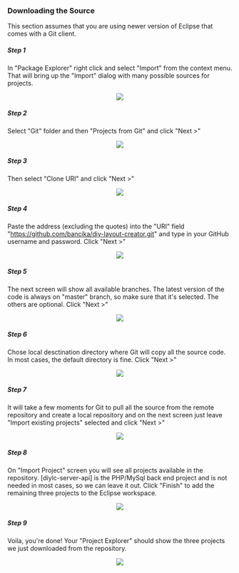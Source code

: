 ### Downloading the Source ###

This section assumes that you are using newer version of Eclipse that comes with a Git client.

##### Step 1 #####

In "Package Explorer" right click and select "Import" from the context menu. That will bring up the "Import" dialog with many possible sources for projects. 

<p align='center'><img src='http://www.diy-fever.com/diylc/wiki/eclipse_import_1.png' /></p>

##### Step 2 #####

Select "Git" folder and then "Projects from Git" and click "Next >"

<p align='center'><img src='http://www.diy-fever.com/diylc/wiki/eclipse_import_2.png' /></p>

##### Step 3 #####

Then select "Clone URI" and click "Next >"

<p align='center'><img src='http://www.diy-fever.com/diylc/wiki/eclipse_import_3.png' /></p>

##### Step 4 #####

Paste the address (excluding the quotes) into the "URI" field "https://github.com/bancika/diy-layout-creator.git" and type in your GitHub username and password. Click "Next >"

<p align='center'><img src='http://www.diy-fever.com/diylc/wiki/eclipse_import_4.png' /></p>

##### Step 5 #####

The next screen will show all available branches. The latest version of the code is always on "master" branch, so make sure that it's selected. The others are optional. Click "Next >"

<p align='center'><img src='http://www.diy-fever.com/diylc/wiki/eclipse_import_5.png' /></p>

##### Step 6 #####

Chose local desctination directory where Git will copy all the source code. In most cases, the default directory is fine. Click "Next >"

<p align='center'><img src='http://www.diy-fever.com/diylc/wiki/eclipse_import_6.png' /></p>

##### Step 7 #####

It will take a few moments for Git to pull all the source from the remote repository and create a local repository and on the next screen just leave "Import existing projects" selected and click "Next >"

<p align='center'><img src='http://www.diy-fever.com/diylc/wiki/eclipse_import_7.png' /></p>

##### Step 8 #####

On "Import Project" screen you will see all projects available in the repository. [diylc-server-api] is the PHP/MySql back end project and is not needed in most cases, so we can leave it out. Click "Finish" to add the remaining three projects to the Eclipse workspace.

<p align='center'><img src='http://www.diy-fever.com/diylc/wiki/eclipse_import_8.png' /></p>

##### Step 9 #####

Voila, you're done! Your "Project Explorer" should show the three projects we just downloaded from the repository.

<p align='center'><img src='http://www.diy-fever.com/diylc/wiki/eclipse_import_9.png' /></p>
